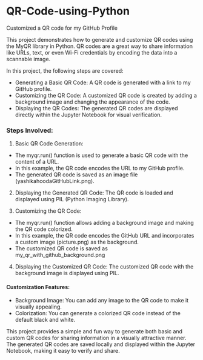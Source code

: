 # QR-Code-using-Python
Customized a QR code for my GitHub Profile

This project demonstrates how to generate and customize QR codes using the MyQR library in Python. QR codes are a great way to share information like URLs, text, or even Wi-Fi credentials by encoding the data into a scannable image.

In this project, the following steps are covered:

- Generating a Basic QR Code: A QR code is generated with a link to my GitHub profile.
- Customizing the QR Code: A customized QR code is created by adding a background image and changing the appearance of the code.
- Displaying the QR Codes: The generated QR codes are displayed directly within the Jupyter Notebook for visual verification.

### Steps Involved:
1. Basic QR Code Generation:
- The myqr.run() function is used to generate a basic QR code with the content of a URL.
- In this example, the QR code encodes the URL to my GitHub profile.
- The generated QR code is saved as an image file (yashikahoodaGitHubLink.png).

2. Displaying the Generated QR Code:
The QR code is loaded and displayed using PIL (Python Imaging Library).

3. Customizing the QR Code:
- The myqr.run() function allows adding a background image and making the QR code colorized.
- In this example, the QR code encodes the GitHub URL and incorporates a custom image (picture.png) as the background.
- The customized QR code is saved as my_qr_with_github_background.png

4. Displaying the Customized QR Code:
The customized QR code with the background image is displayed using PIL.

#### Customization Features:
- Background Image: You can add any image to the QR code to make it visually appealing.
- Colorization: You can generate a colorized QR code instead of the default black and white.

This project provides a simple and fun way to generate both basic and custom QR codes for sharing information in a visually attractive manner. The generated QR codes are saved locally and displayed within the Jupyter Notebook, making it easy to verify and share.
